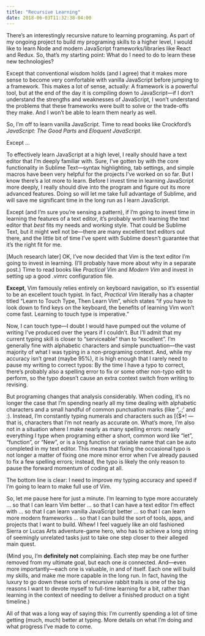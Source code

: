 ```yaml
---
title: "Recursive Learning"
date: 2018-06-03T11:32:38-04:00
---
```


<p>There’s an interestingly recursive nature to learning programing. As part of my ongoing project to build my programing skills to a higher level, I would like to learn Node and modern JavaScript frameworks/libraries like React and Redux.  So, that’s my starting point: What do I need to do to learn these new technologies?</p>

<p>Except that conventional wisdom holds (and I agree) that it makes more sense to become very comfortable with vanilla JavaScript before jumping to a framework.  This makes a lot of sense, actually: A framework is a powerful tool, but at the end of the day it is compiling down to JavaScript—if I don’t understand the strengths and weaknesses of JavaScript, I won’t understand the problems that these frameworks were built to solve or the trade-offs they make.  And I won’t be able to learn them nearly as well.</p>

<p>So, I’m off to learn vanilla JavaScript.  Time to read books like Crockford’s <em>JavaScript: The Good Parts</em> and <em>Eloquent JavaScript</em>.</p>

Except … 

<!--more-->

To effectively learn JavaScript at a high level, I really should have a text editor that I’m deeply familiar with.  Sure, I’ve gotten by with the core functionality in Sublime Text—syntax highlighting, tab settings, and simple macros have been very helpful for the projects I’ve worked on so far.  But I know there’s a lot more to learn.  Before I invest time in learning JavaScript more deeply, I really should dive into the program and figure out its more advanced features.  Doing so will let me take full advantage of Sublime, and will save me significant time in the long run as I learn JavaScript.</p>

<p>Except (and I’m sure you’re sensing a pattern), if I’m going to invest time in learning the features of a text editor, it’s probably worth learning the text editor that <em>best</em> fits my needs and working style.  That could be Sublime Text, but it might well not be—there are many excellent text editors out there, and the little bit of time I’ve spent with Sublime doesn’t guarantee that it’s the right fit for me.</p>

<p>[Much research later]  OK, I’ve now decided that Vim is the text editor I’m going to invest in learning.  (I’ll probably have more about why in a separate post.)  Time to read books like <em>Practical Vim</em> and <em>Modern Vim</em> and invest in setting up a good .vimrc configuration file.</p>

<p><strong>Except</strong>, Vim famously relies entirely on keyboard navigation, so it’s essential to be an excellent touch typist.  In fact, <em>Practical Vim</em> literally has a chapter titled “Learn to Touch Type, Then Learn Vim”, which states “if you have to look down to find keys on the keyboard, the benefits of learning Vim won’t come fast.  Learning to touch type is imperative.”</p>

<p>Now, I can touch type—I doubt I would have pumped out the volume of writing I’ve produced over the years if I couldn’t.  But I’ll admit that my current typing skill is closer to “serviceable” than to “excellent”.  I’m generally fine with alphabetic characters and simple punctuation—the vast majority of what I was typing in a non-programing context.  And, while my accuracy isn’t great (maybe 95%), it is high enough that I rarely need to pause my writing to correct typos: By the time I have a typo to correct, there’s probably also a spelling error to fix or some other non-typo edit to perform, so the typo doesn’t cause an extra context switch from writing to revising.</p>

<p>But programing changes that analysis considerably.  When coding, it’s no longer the case that I’m spending nearly all my time dealing with alphabetic characters and a small handful of common punctuation marks (like “,.;’ and :).  Instead, I’m constantly typing numerals and characters such as [{$*! — that is, characters that I’m not nearly as accurate on.  What’s more, I’m also not in a situation where I make nearly as many spelling errors: nearly everything I type when programing either a short, common word like “let”, “function”, or “New”, or is a long function or variable name that can be auto completed in my text editor.  This means that fixing the occasional typo is not longer a matter of fixing one more minor error when I’ve already paused to fix a few spelling errors; instead, the typo is likely the only reason to pause the forward momentum of coding at all.</p>

<p>The bottom line is clear:  I need to improve my typing accuracy and speed if I’m going to learn to make full use of Vim.</p>

<p>So, let me pause here for just a minute.  I’m learning to type more accurately … so that I can learn Vim better … so that I can have a text editor I’m effect with … so that I can learn vanilla JavaScript better … so that I can learn more modern frameworks … so that I can build the sort of tools, apps, and projects that I want to build.  Whew!  I feel vaguely like an old fashioned Sierra or Lucas Arts adventure-game hero, who has to achieve a long string of seemingly unrelated tasks just to take one step closer to their alleged main quest.</p>

<p>(Mind you, I’m <strong>definitely not</strong> complaining.  Each step may be one further removed from my ultimate goal, but each one <em>is</em> connected.  And—even more importantly—each one is valuable, in and of itself. Each one will build my skills, and make me more capable in the long run.  In fact, having the luxury to go down these sorts of recursive rabbit trails is one of the big reasons I want to devote myself to full-time learning for a bit, rather than learning in the context of needing to deliver a finished product on a tight timeline.)</p>

<p>All of that was a long way of saying this:  I’m currently spending a lot of time getting (much, much) better at typing.  More details on what I’m doing and what progress I’ve made to come.</p>


